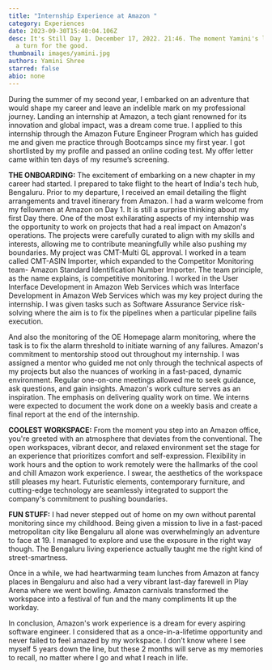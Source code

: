 ```yaml
---
title: "Internship Experience at Amazon "
category: Experiences
date: 2023-09-30T15:40:04.106Z
desc: It's Still Day 1. December 17, 2022. 21:46. The moment Yamini's life took
  a turn for the good.
thumbnail: images/yamini.jpg
authors: Yamini Shree
starred: false
abio: none
---
```


During the summer of my second year, I embarked on an adventure that would shape my career and leave an indelible mark on my professional journey. Landing an internship at Amazon, a tech giant renowned for its innovation and global impact, was a dream come true. I applied to this internship through the Amazon Future Engineer Program which has guided me and given me practice through Bootcamps since my first year. I got shortlisted by my profile and passed an online coding test. My offer letter came within ten days of my resume’s screening.

**THE ONBOARDING:**
The excitement of embarking on a new chapter in my career had started. I prepared to take flight to the heart of India's tech hub, Bengaluru. Prior to my departure, I received an email detailing the flight arrangements and travel itinerary from Amazon. I had a warm welcome from my fellowmen at Amazon on Day 1. It is still a surprise thinking about my first Day there. One of the most exhilarating aspects of my internship was the opportunity to work on projects that had a real impact on Amazon's operations. The projects were carefully curated to align with my skills and interests, allowing me to contribute meaningfully while also pushing my boundaries. My project was CMT-Multi GL approval. I worked in a team called CMT-ASIN Importer, which expanded to the Competitor Monitoring team- Amazon Standard Identification Number Importer. The team principle, as the name explains, is competitive monitoring. I worked in the User Interface Development in Amazon Web Services which was Interface Development in Amazon Web Services which was my key project during the internship. I was given tasks such as Software Assurance Service risk-solving where the aim is to fix the pipelines when a particular pipeline fails execution.

And also the monitoring of the OE Homepage alarm monitoring, where the task is to fix the alarm threshold to initiate warning of any failures. Amazon's commitment to mentorship stood out throughout my internship. I was assigned a mentor who guided me not only through the technical aspects of my projects but also the nuances of working in a fast-paced, dynamic environment. Regular one-on-one meetings allowed me to seek guidance, ask questions, and gain insights. Amazon's work culture serves as an inspiration. The emphasis
on delivering quality work on time. We interns were expected to document the work done on a weekly basis and create a final report at the end of the internship.

**COOLEST WORKSPACE:**
From the moment you step into an Amazon office, you're greeted with an atmosphere that deviates from the conventional. The open workspaces, vibrant decor, and relaxed environment set the stage for an experience that prioritizes comfort and self-expression. Flexibility in work hours and the option to work remotely were the hallmarks of the cool and chill Amazon work experience. I swear, the aesthetics of the workspace still pleases my heart. Futuristic elements, contemporary furniture, and cutting-edge technology are seamlessly integrated to support the company's commitment to pushing boundaries.

**FUN STUFF:**
I had never stepped out of home on my own without parental monitoring since my childhood. Being given a mission to live in a fast-paced metropolitan city like Bengaluru all alone was overwhelmingly an adventure to face at 19. I managed to explore and use the exposure in the right way though. The Bengaluru living experience actually taught me the right kind of street-smartness.

Once in a while, we had heartwarming team lunches from Amazon at fancy places in Bengaluru and also had a very vibrant last-day farewell in Play Arena where we went bowling. Amazon carnivals transformed the workspace into a festival of fun and the many compliments lit up the workday.

In conclusion, Amazon's work experience is a dream for every aspiring software engineer. I considered that as a once-in-a-lifetime opportunity and never failed to feel amazed by my workspace. I don’t know where I see myself 5 years down the line, but these 2 months will serve as my memories to recall, no matter where I go and what I reach in life.
